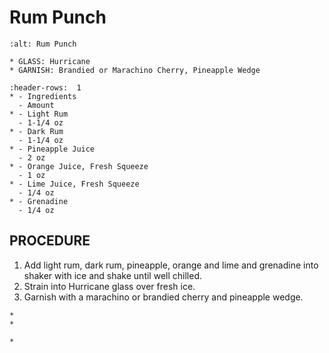 # Rum Punch

```{image} ../../images/rumPunch.jpg
:alt: Rum Punch
```

```{note}
* GLASS: Hurricane
* GARNISH: Brandied or Marachino Cherry, Pineapple Wedge
```

```{list-table}
:header-rows:  1
* - Ingredients
  - Amount
* - Light Rum
  - 1-1/4 oz
* - Dark Rum
  - 1-1/4 oz
* - Pineapple Juice
  - 2 oz
* - Orange Juice, Fresh Squeeze
  - 1 oz
* - Lime Juice, Fresh Squeeze
  - 1/4 oz
* - Grenadine
  - 1/4 oz
```

## PROCEDURE
1. Add light rum, dark rum, pineapple, orange and lime and grenadine into shaker with ice and shake until well chilled.
2. Strain into Hurricane glass over fresh ice.
3. Garnish with a marachino or brandied cherry and pineapple wedge.

```{important}
* 
* 
```

```{tip}
* 
```
